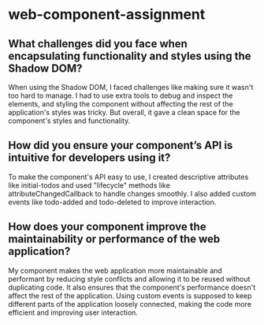 # web-component-assignment

## What challenges did you face when encapsulating functionality and styles using the Shadow DOM?
When using the Shadow DOM, I faced challenges like making sure it wasn't too hard to manage. I had to use extra tools to debug and inspect the elements, and styling the component without affecting the rest of the application's styles was tricky. But overall, it gave a clean space for the component's styles and functionality.

## How did you ensure your component’s API is intuitive for developers using it?
To make the component's API easy to use, I created descriptive attributes like initial-todos and used "lifecycle" methods like attributeChangedCallback to handle changes smoothly. I also added custom events like todo-added and todo-deleted to improve interaction.

## How does your component improve the maintainability or performance of the web application?

My component makes the web application more maintainable and performant by reducing style conflicts and allowing it to be reused without duplicating code. It also ensures that the component's performance doesn't affect the rest of the application. Using custom events is supposed to keep different parts of the application loosely connected, making the code more efficient and improving user interaction.
